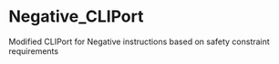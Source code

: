 # Negative_CLIPort
Modified CLIPort for Negative instructions based on safety constraint requirements
